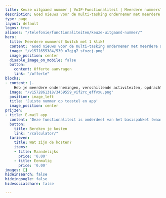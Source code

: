 ```yaml
---
title: Keuze uitgaand nummer | VoIP-Functionaliteit | Meerdere nummers? Switch met 1 klik!
description: Goed nieuws voor de multi-tasking ondernemer met meerdere activiteiten Callvoip biedt de keuze met welk nummer je uitbelt.
type: page
layout: default
logos: true
aliases: "/telefonie/functionaliteiten/keuze-uitgaand-nummer/"
hero:
  title: Meerdere nummers? Switch met 1 klik!
  content: 'Goed nieuws voor de multi-tasking ondernemer met meerdere activiteiten Callvoip biedt de keuze met welk nummer je uitbelt. En dat gewoon met één druk op de knop, van je toestel, of van de gratis app. Laat de klant zien wie je bent, transparantie wordt beloond met een optimale klantrespons.'
  image: "/v1571655384/530_u7qjg7_sfozcj.png"
  image_position: center
  disable_image_on_mobile: false
  button:
    content: Offerte aanvragen
    link: "/offerte"
blocks:
- content: |-
    Heb je meerdere ondernemingen, verschillende activiteiten, opdrachtgevers of projecten? Per medewerker kun je instellen wie welk nummer kan meesturen. Maak knopjes op het toestel om dit met één klik te wisselen. En ja, ook via de Qaller Plus smartphone app kun je je uitgaande nummer snel aanpassen. <br><br><a href="https://www.callvoip.nl/ondersteuning/extra-features/multiple-caller-id/" class="button">Hoe werkt het?</a>
  image: "/v1572861318/3459559_vif2rc_effvxu.png"
  position: image_left
  title: 'Juiste nummer op toestel en app'
  image_position: center
prijzen:
- title: E-mail app
  content: 'Deze functionaliteit is onderdeel van het basispakket (waar u €7,50 excl. BTW voor betaalt)'
  button:
    title: Bereken je kosten
    link: "/calculator/"
  tarieven:
    title: Wat zijn de kosten?
    items:
    - title: Maandelijks
      price: '0.00'
    - title: Eenmalig
      price: '0.00'
images: []
hideinsearch: false
hideingoogle: false
hidesocialshare: false

---
```

